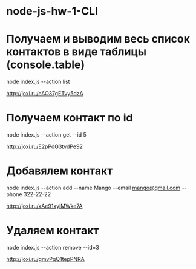 # node-js-hw-1-CLI

# Получаем и выводим весь список контактов в виде таблицы (console.table)

node index.js --action list

http://joxi.ru/eAO37gETvy5dzA

# Получаем контакт по id

node index.js --action get --id 5

http://joxi.ru/E2pPdG3tvdPe92

# Добавялем контакт

node index.js --action add --name Mango --email mango@gmail.com --phone
322-22-22

http://joxi.ru/xAe91xyiMWke7A

# Удаляем контакт

node index.js --action remove --id=3

http://joxi.ru/gmvPqQ1tepPNRA
